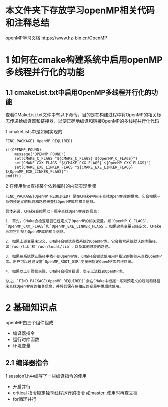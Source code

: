 # 本文件夹下存放学习openMP相关代码和注释总结

openMP学习文档 https://www.hz-bin.cn/OpenMP
# 1 如何在cmake构建系统中启用openMP多线程并行化的功能
## 1.1 cmakeList.txt中启用OpenMP多线程并行化的功能
查看CMakeList.txt文件中有以下命令，目的是在构建过程中将OpenMP的相关标志传递给编译器和链接器，以便正确地编译和链接OpenMP的多线程并行化代码

1 cmakeLists中是如何实现的 
```
FIND_PACKAGE( OpenMP REQUIRED)

if(OPENMP_FOUND)
    message("OPENMP FOUND")
    set(CMAKE_C_FLAGS "${CMAKE_C_FLAGS} ${OpenMP_C_FLAGS}")
    set(CMAKE_CXX_FLAGS "${CMAKE_CXX_FLAGS} ${OpenMP_CXX_FLAGS}")
    set(CMAKE_EXE_LINKER_FLAGS "${CMAKE_EXE_LINKER_FLAGS} ${OpenMP_EXE_LINKER_FLAGS}")
endif()
```
2 在使用find查找某个依赖库时的内部实现步骤
```
FIND_PACKAGE(OpenMP REQUIRED) 是在CMake中用于查找OpenMP库的模块。它会根据一系列预定义的规则和路径来查找OpenMP库的相关信息。

具体来说，CMake会按照以下顺序查找OpenMP库的信息：

1. 首先，CMake会检查是否已经定义了OpenMP的相关变量，如`OpenMP_C_FLAGS`、`OpenMP_CXX_FLAGS`和`OpenMP_EXE_LINKER_FLAGS`。如果这些变量已经定义，CMake会将它们视为OpenMP库的相关信息。

2. 如果上述变量未定义，CMake会尝试查找系统的OpenMP库。它会搜索系统默认的库路径，如`/usr/lib`和`/usr/local/lib`，以及其他可能的路径。

3. 如果在系统默认路径中找不到OpenMP库，CMake会尝试使用用户指定的路径来查找OpenMP库。用户可以通过设置`OpenMP_ROOT_DIR`变量来指定OpenMP库的根目录。

4. 如果以上步骤都失败，CMake会报告错误，表示无法找到OpenMP库。

总之，`FIND_PACKAGE(OpenMP REQUIRED)`会在CMake中根据一系列预定义的规则和路径来查找OpenMP库的相关信息，并将其保存在相应的变量中供后续使用。
```

# 2 基础知识点

openMP由三个组件组成
- 编译器指令
- 运行时库函数
- 环境变量

## 2.1 编译器指令
1 session1.h中编写了一些编译指令的使用 
- 开启并行
- critical 指令锁定独享线程运行的指令  如master..使用时再查文档  
- for循环并行